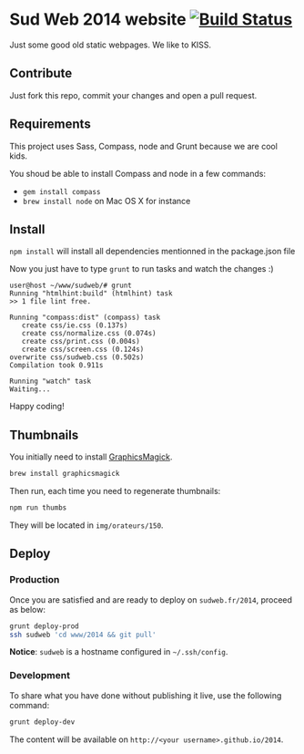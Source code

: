 # Sud Web 2014 website [![Build Status](https://travis-ci.org/sudweb/2014.png?branch=master)](https://travis-ci.org/sudweb/2014)


Just some good old static webpages. We like to KISS.

## Contribute

Just fork this repo, commit your changes and open a pull request.

## Requirements

This project uses Sass, Compass, node and Grunt because we are cool kids.

You shoud be able to install Compass and node in a few commands:

* `gem install compass`
* `brew install node` on Mac OS X for instance

## Install

`npm install` will install all dependencies mentionned in the package.json file

Now you just have to type `grunt` to run tasks and watch the changes :)

```
user@host ~/www/sudweb/# grunt
Running "htmlhint:build" (htmlhint) task
>> 1 file lint free.

Running "compass:dist" (compass) task
   create css/ie.css (0.137s)
   create css/normalize.css (0.074s)
   create css/print.css (0.004s)
   create css/screen.css (0.124s)
overwrite css/sudweb.css (0.502s)
Compilation took 0.911s

Running "watch" task
Waiting...
```

Happy coding!

## Thumbnails

You initially need to install [GraphicsMagick](http://www.graphicsmagick.org).

```bash
brew install graphicsmagick
```

Then run, each time you need to regenerate thumbnails:

```bash
npm run thumbs
```

They will be located in `img/orateurs/150`.

## Deploy

### Production

Once you are satisfied and are ready to deploy on `sudweb.fr/2014`, proceed as below:

```bash
grunt deploy-prod
ssh sudweb 'cd www/2014 && git pull'
```

**Notice**: `sudweb` is a hostname configured in `~/.ssh/config`.

### Development

To share what you have done without publishing it live, use the following command:

```bash
grunt deploy-dev
```

The content will be available on `http://<your username>.github.io/2014`.

